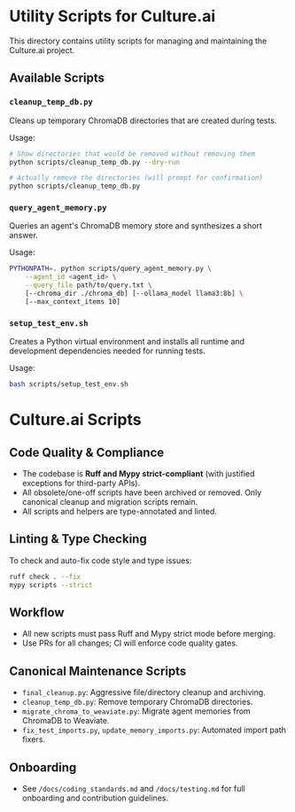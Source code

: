 # Utility Scripts for Culture.ai

This directory contains utility scripts for managing and maintaining the Culture.ai project.

## Available Scripts

### `cleanup_temp_db.py`

Cleans up temporary ChromaDB directories that are created during tests.

Usage:
```bash
# Show directories that would be removed without removing them
python scripts/cleanup_temp_db.py --dry-run

# Actually remove the directories (will prompt for confirmation)
python scripts/cleanup_temp_db.py
```

### `query_agent_memory.py`

Queries an agent's ChromaDB memory store and synthesizes a short answer.

Usage:
```bash
PYTHONPATH=. python scripts/query_agent_memory.py \
    --agent_id <agent_id> \
    --query_file path/to/query.txt \
    [--chroma_dir ./chroma_db] [--ollama_model llama3:8b] \
    [--max_context_items 10]
```

### `setup_test_env.sh`

Creates a Python virtual environment and installs all runtime and development
dependencies needed for running tests.

Usage:
```bash
bash scripts/setup_test_env.sh
```

# Culture.ai Scripts

## Code Quality & Compliance
- The codebase is **Ruff and Mypy strict-compliant** (with justified exceptions for third-party APIs).
- All obsolete/one-off scripts have been archived or removed. Only canonical cleanup and migration scripts remain.
- All scripts and helpers are type-annotated and linted.

## Linting & Type Checking
To check and auto-fix code style and type issues:

```sh
ruff check . --fix
mypy scripts --strict
```

## Workflow
- All new scripts must pass Ruff and Mypy strict mode before merging.
- Use PRs for all changes; CI will enforce code quality gates.

## Canonical Maintenance Scripts
- `final_cleanup.py`: Aggressive file/directory cleanup and archiving.
- `cleanup_temp_db.py`: Remove temporary ChromaDB directories.
- `migrate_chroma_to_weaviate.py`: Migrate agent memories from ChromaDB to Weaviate.
- `fix_test_imports.py`, `update_memory_imports.py`: Automated import path fixers.

## Onboarding
- See `/docs/coding_standards.md` and `/docs/testing.md` for full onboarding and contribution guidelines. 
